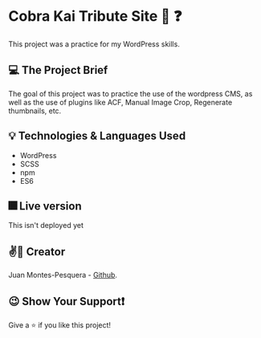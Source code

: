 # Cobra Kai Tribute Site 🐍 :question:

This project was a practice for my WordPress skills.

## :computer: The Project Brief

The goal of this project was to practice the use of the wordpress CMS, as well as the use of plugins like ACF, Manual Image Crop, Regenerate thumbnails, etc.

## :bulb: Technologies & Languages Used

- WordPress
- SCSS
- npm
- ES6

## :fireworks: Live version

This isn't deployed yet

## :v::jack_o_lantern: Creator

Juan Montes-Pesquera - [Github][2].

[2]:  https://github.com/JCMP92/

## :wink: Show Your Support:exclamation:

Give a :star: if you like this project!


